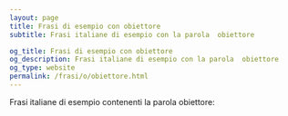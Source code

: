 ```yaml
---
layout: page
title: Frasi di esempio con obiettore 
subtitle: Frasi italiane di esempio con la parola  obiettore

og_title: Frasi di esempio con obiettore 
og_description: Frasi italiane di esempio con la parola  obiettore
og_type: website
permalink: /frasi/o/obiettore.html
---
```


Frasi italiane di esempio contenenti la parola obiettore:


